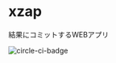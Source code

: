 # xzap
結果にコミットするWEBアプリ

![circle-ci-badge](https://circleci.com/gh/born-in-makuhari/xzap.png?circle-token=19d6c3e29e9b9602c65c3cbed2ed8185a75e5a02)
